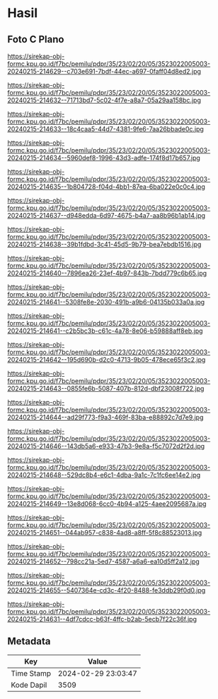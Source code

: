 # Hasil

## Foto C Plano

https://sirekap-obj-formc.kpu.go.id/f7bc/pemilu/pdpr/35/23/02/20/05/3523022005003-20240215-214629--c703e691-7bdf-44ec-a697-0faff04d8ed2.jpg

https://sirekap-obj-formc.kpu.go.id/f7bc/pemilu/pdpr/35/23/02/20/05/3523022005003-20240215-214632--71713bd7-5c02-4f7e-a8a7-05a29aa158bc.jpg

https://sirekap-obj-formc.kpu.go.id/f7bc/pemilu/pdpr/35/23/02/20/05/3523022005003-20240215-214633--18c4caa5-44d7-4381-9fe6-7aa26bbade0c.jpg

https://sirekap-obj-formc.kpu.go.id/f7bc/pemilu/pdpr/35/23/02/20/05/3523022005003-20240215-214634--5960def8-1996-43d3-adfe-174f8d17b657.jpg

https://sirekap-obj-formc.kpu.go.id/f7bc/pemilu/pdpr/35/23/02/20/05/3523022005003-20240215-214635--1b804728-f04d-4bb1-87ea-6ba022e0c0c4.jpg

https://sirekap-obj-formc.kpu.go.id/f7bc/pemilu/pdpr/35/23/02/20/05/3523022005003-20240215-214637--d948edda-6d97-4675-b4a7-aa8b96b1ab14.jpg

https://sirekap-obj-formc.kpu.go.id/f7bc/pemilu/pdpr/35/23/02/20/05/3523022005003-20240215-214638--39b1fdbd-3c41-45d5-9b79-bea7ebdb1516.jpg

https://sirekap-obj-formc.kpu.go.id/f7bc/pemilu/pdpr/35/23/02/20/05/3523022005003-20240215-214640--7896ea26-23ef-4b97-843b-7bdd779c6b65.jpg

https://sirekap-obj-formc.kpu.go.id/f7bc/pemilu/pdpr/35/23/02/20/05/3523022005003-20240215-214641--5308fe8e-2030-491b-a9b6-04135b033a0a.jpg

https://sirekap-obj-formc.kpu.go.id/f7bc/pemilu/pdpr/35/23/02/20/05/3523022005003-20240215-214641--c2b5bc3b-c61c-4a78-8e06-b59888aff8eb.jpg

https://sirekap-obj-formc.kpu.go.id/f7bc/pemilu/pdpr/35/23/02/20/05/3523022005003-20240215-214642--195d690b-d2c0-4713-9b05-478ece65f3c2.jpg

https://sirekap-obj-formc.kpu.go.id/f7bc/pemilu/pdpr/35/23/02/20/05/3523022005003-20240215-214643--0855fe6b-5087-407b-812d-dbf23008f722.jpg

https://sirekap-obj-formc.kpu.go.id/f7bc/pemilu/pdpr/35/23/02/20/05/3523022005003-20240215-214644--ad29f773-f9a3-469f-83ba-e88892c7d7e9.jpg

https://sirekap-obj-formc.kpu.go.id/f7bc/pemilu/pdpr/35/23/02/20/05/3523022005003-20240215-214646--143db5a6-e933-47b3-9e8a-f5c7072d2f2d.jpg

https://sirekap-obj-formc.kpu.go.id/f7bc/pemilu/pdpr/35/23/02/20/05/3523022005003-20240215-214648--529dc8b4-e6c1-4dba-9a1c-7c1fc6ee14e2.jpg

https://sirekap-obj-formc.kpu.go.id/f7bc/pemilu/pdpr/35/23/02/20/05/3523022005003-20240215-214649--13e8d068-6cc0-4b94-a125-4aee2095687a.jpg

https://sirekap-obj-formc.kpu.go.id/f7bc/pemilu/pdpr/35/23/02/20/05/3523022005003-20240215-214651--044ab957-c838-4ad8-a8ff-5f8c88523013.jpg

https://sirekap-obj-formc.kpu.go.id/f7bc/pemilu/pdpr/35/23/02/20/05/3523022005003-20240215-214652--798cc21a-5ed7-4587-a6a6-ea10d5ff2a12.jpg

https://sirekap-obj-formc.kpu.go.id/f7bc/pemilu/pdpr/35/23/02/20/05/3523022005003-20240215-214655--5407364e-cd3c-4f20-8488-fe3ddb29f0d0.jpg

https://sirekap-obj-formc.kpu.go.id/f7bc/pemilu/pdpr/35/23/02/20/05/3523022005003-20240215-214631--4df7cdcc-b63f-4ffc-b2ab-5ecb7f22c36f.jpg


## Metadata

| Key        | Value               |
| ---------- | ------------------- |
| Time Stamp | 2024-02-29 23:03:47 |
| Kode Dapil | 3509                |



